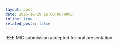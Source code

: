 ```yaml
---
layout: post
date: 2025-10-29 16:00:00-0000
inline: true
related_posts: false
---
```


IEEE MIC submission accepted for oral presentation.